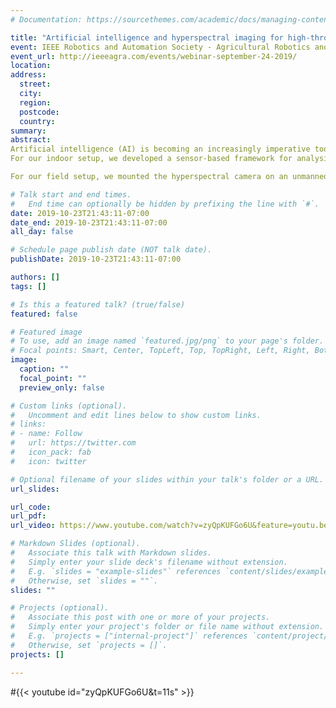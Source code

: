 ```yaml
---
# Documentation: https://sourcethemes.com/academic/docs/managing-content/

title: "Artificial intelligence and hyperspectral imaging for high-throughput plant phenotyping"
event: IEEE Robotics and Automation Society - Agricultural Robotics and Automation
event_url: http://ieeeagra.com/events/webinar-september-24-2019/
location: 
address:
  street:
  city:
  region:
  postcode:
  country:
summary:
abstract: 
Artificial intelligence (AI) is becoming an increasingly imperative tool for sustainable crop production in the era of digital agriculture. In this talk, I present my Ph.D. research work in which I utilized AI to leverage the unique advantages of hyperspectral imaging for investigating desired phenotyping traits in wheat with both indoor and field setups.
For our indoor setup, we developed a sensor-based framework for analysis of hyperspectral images to assess the difference between the salt tolerance of four wheat lines. We were able to attain a quantitative ranking as early as one day after applying salt treatment. In addition, we developed an ensemble feature selection pipeline to identify the most informative spectral bands associated with the desired trait in plant phenotyping. I present the results of testing the developed feature selection pipeline in finding the most prominent bands for salt stress assessment and Fusarium head blight detection in wheat.

For our field setup, we mounted the hyperspectral camera on an unmanned aerial vehicle to collect aerial imagery in two consecutive growing seasons from three experimental yield fields composed of hundreds of experimental wheat lines. We trained a deep neural network with fully connected layers for yield prediction. While conventional harvesting of plots for yield measurement relies on demanding, extremely laborious, and time-consuming tasks, our automated framework could predict the yield of wheat plots in a fast, cost-effective manner. In addition, our framework offers a unique insight for breeders to investigate the yield variation at sub-plot scale - a valuable new index in breeding programs to nominate high-yielding cultivars that are capable of producing a uniform yield across the plot. The results revealed that the proposed framework can also serve as a valuable tool for remote visual inspection of the plots and optimizing the plot size to investigate more lines in a dedicated field each year.

# Talk start and end times.
#   End time can optionally be hidden by prefixing the line with `#`.
date: 2019-10-23T21:43:11-07:00
date_end: 2019-10-23T21:43:11-07:00
all_day: false

# Schedule page publish date (NOT talk date).
publishDate: 2019-10-23T21:43:11-07:00

authors: []
tags: []

# Is this a featured talk? (true/false)
featured: false

# Featured image
# To use, add an image named `featured.jpg/png` to your page's folder. 
# Focal points: Smart, Center, TopLeft, Top, TopRight, Left, Right, BottomLeft, Bottom, BottomRight.
image:
  caption: ""
  focal_point: ""
  preview_only: false

# Custom links (optional).
#   Uncomment and edit lines below to show custom links.
# links:
# - name: Follow
#   url: https://twitter.com
#   icon_pack: fab
#   icon: twitter

# Optional filename of your slides within your talk's folder or a URL.
url_slides:

url_code:
url_pdf:
url_video: https://www.youtube.com/watch?v=zyQpKUFGo6U&feature=youtu.be

# Markdown Slides (optional).
#   Associate this talk with Markdown slides.
#   Simply enter your slide deck's filename without extension.
#   E.g. `slides = "example-slides"` references `content/slides/example-slides.md`.
#   Otherwise, set `slides = ""`.
slides: ""

# Projects (optional).
#   Associate this post with one or more of your projects.
#   Simply enter your project's folder or file name without extension.
#   E.g. `projects = ["internal-project"]` references `content/project/deep-learning/index.md`.
#   Otherwise, set `projects = []`.
projects: []

---
```

#{{< youtube id="zyQpKUFGo6U&t=11s" >}}
